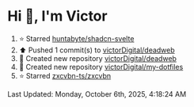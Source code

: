 <h1>Hi 👋, I'm Victor </h1>

<!--RECENT_ACTIVITY:start-->
1. ⭐ Starred [huntabyte/shadcn-svelte](https://github.com/huntabyte/shadcn-svelte)<br>
2. ⬆️ Pushed 1 commit(s) to [victorDigital/deadweb](https://github.com/victorDigital/deadweb)<br>
3. 📔 Created new repository [victorDigital/deadweb](https://github.com/victorDigital/deadweb)<br>
4. 📔 Created new repository [victorDigital/my-dotfiles](https://github.com/victorDigital/my-dotfiles)<br>
5. ⭐ Starred [zxcvbn-ts/zxcvbn](https://github.com/zxcvbn-ts/zxcvbn)<br>
<!--RECENT_ACTIVITY:end-->

<!--RECENT_ACTIVITY:last_update-->
Last Updated: Monday, October 6th, 2025, 4:18:24 AM
<!--RECENT_ACTIVITY:last_update_end-->
